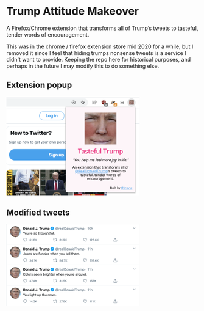 # Trump Attitude Makeover

A Firefox/Chrome extension that transforms all of Trump’s tweets to tasteful, tender words of encouragement.

This was in the chrome / firefox extension store mid 2020 for a while, but I removed it since I feel that hiding trumps nonsense tweets is a service I didn't want to provide. Keeping the repo here for historical purposes, and perhaps in the future I may modify this to do something else. 

## Extension popup
<img src="images/example-2.png" alt="" width="350px">

## Modified tweets
<img src="images/example.png" alt="" width="350px">

